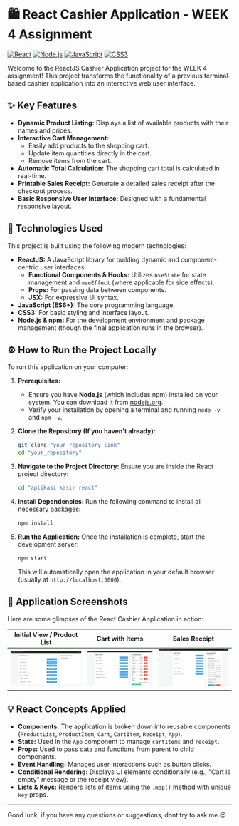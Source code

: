 # 🛍️ React Cashier Application - WEEK 4 Assignment

[![React](https://img.shields.io/badge/React-20232A?style=for-the-badge&logo=react&logoColor=61DAFB)](https://reactjs.org/)
[![Node.js](https://img.shields.io/badge/Node.js-339933?style=for-the-badge&logo=nodedotjs&logoColor=white)](https://nodejs.org/)
[![JavaScript](https://img.shields.io/badge/JavaScript-F7DF1E?style=for-the-badge&logo=javascript&logoColor=black)](https://developer.mozilla.org/en-US/docs/Web/JavaScript)
[![CSS3](https://img.shields.io/badge/CSS3-1572B6?style=for-the-badge&logo=css3&logoColor=white)](https://developer.mozilla.org/en-US/docs/Web/CSS)

Welcome to the ReactJS Cashier Application project for the WEEK 4 assignment! This project transforms the functionality of a previous terminal-based cashier application into an interactive web user interface.

## ✨ Key Features

*   **Dynamic Product Listing:** Displays a list of available products with their names and prices.
*   **Interactive Cart Management:**
    *   Easily add products to the shopping cart.
    *   Update item quantities directly in the cart.
    *   Remove items from the cart.
*   **Automatic Total Calculation:** The shopping cart total is calculated in real-time.
*   **Printable Sales Receipt:** Generate a detailed sales receipt after the checkout process.
*   **Basic Responsive User Interface:** Designed with a fundamental responsive layout.

## 🚀 Technologies Used

This project is built using the following modern technologies:

*   **ReactJS:** A JavaScript library for building dynamic and component-centric user interfaces.
    *   **Functional Components & Hooks:** Utilizes `useState` for state management and `useEffect` (where applicable for side effects).
    *   **Props:** For passing data between components.
    *   **JSX:** For expressive UI syntax.
*   **JavaScript (ES6+):** The core programming language.
*   **CSS3:** For basic styling and interface layout.
*   **Node.js & npm:** For the development environment and package management (though the final application runs in the browser).

## ⚙️ How to Run the Project Locally

To run this application on your computer:

1.  **Prerequisites:**
    *   Ensure you have **Node.js** (which includes npm) installed on your system. You can download it from [nodejs.org](https://nodejs.org/).
    *   Verify your installation by opening a terminal and running `node -v` and `npm -v`.

2.  **Clone the Repository (If you haven't already):**
    ```bash
    git clone "your_repository_link" 
    cd "your_repository" 
    ```

3.  **Navigate to the Project Directory:**
    Ensure you are inside the React project directory:
    ```bash
    cd "aplikasi kasir react" 
    ```

4.  **Install Dependencies:**
    Run the following command to install all necessary packages:
    ```bash
    npm install
    ```

5.  **Run the Application:**
    Once the installation is complete, start the development server:
    ```bash
    npm start
    ```
    This will automatically open the application in your default browser (usually at `http://localhost:3000`).

## 📸 Application Screenshots

Here are some glimpses of the React Cashier Application in action:

| Initial View / Product List                                        | Cart with Items                                                       | Sales Receipt                                                              |
| :------------------------------------------------------------------: | :--------------------------------------------------------------------: | :--------------------------------------------------------------------------: |
| ![Product List](aplikasi%20kasir%20react/screenshots/daftar_produk.png) | ![Shopping Cart](aplikasi%20kasir%20react/screenshots/keranjang.png) | ![Sales Receipt](aplikasi%20kasir%20react/screenshots/struk_belanja.png) |


## 💡 React Concepts Applied

*   **Components:** The application is broken down into reusable components (`ProductList`, `ProductItem`, `Cart`, `CartItem`, `Receipt`, `App`).
*   **State:** Used in the `App` component to manage `cartItems` and `receipt`.
*   **Props:** Used to pass data and functions from parent to child components.
*   **Event Handling:** Manages user interactions such as button clicks.
*   **Conditional Rendering:** Displays UI elements conditionally (e.g., "Cart is empty" message or the receipt view).
*   **Lists & Keys:** Renders lists of items using the `.map()` method with unique `key` props.

---
Good luck, if you have any questions or suggestions, dont try to ask me.:wink:
